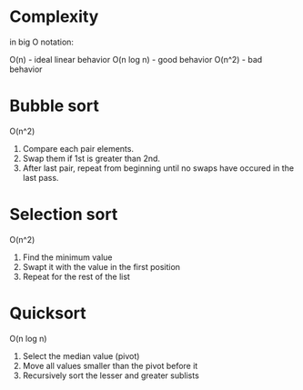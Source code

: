 # Complexity

in big O notation:

O(n) - ideal linear behavior
O(n log n) - good behavior
O(n^2) - bad behavior

# Bubble sort

O(n^2)

1. Compare each pair elements.
2. Swap them if 1st is greater than 2nd.
3. After last pair, repeat from beginning until no swaps have occured in the last pass.

# Selection sort

O(n^2)

1. Find the minimum value
2. Swapt it with the value in the first position
3. Repeat for the rest of the list

# Quicksort

O(n log n)

1. Select the median value (pivot)
2. Move all values smaller than the pivot before it
3. Recursively sort the lesser and greater sublists
